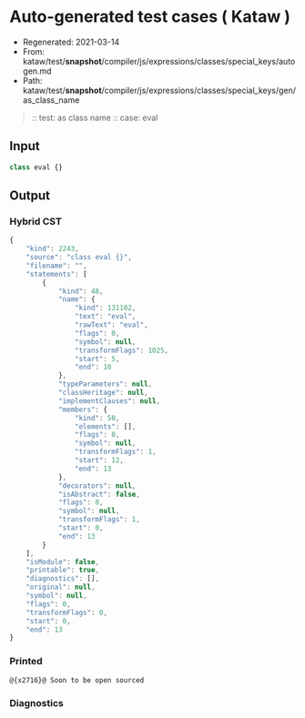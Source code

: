 # Auto-generated test cases ( Kataw )
- Regenerated: 2021-03-14
- From: kataw/test/__snapshot__/compiler/js/expressions/classes/special_keys/autogen.md
- Path: kataw/test/__snapshot__/compiler/js/expressions/classes/special_keys/gen/as_class_name
> :: test: as class name
> :: case: eval
## Input

`````js
class eval {}
`````

## Output

### Hybrid CST

```javascript
{
    "kind": 2243,
    "source": "class eval {}",
    "filename": "",
    "statements": [
        {
            "kind": 48,
            "name": {
                "kind": 131102,
                "text": "eval",
                "rawText": "eval",
                "flags": 0,
                "symbol": null,
                "transformFlags": 1025,
                "start": 5,
                "end": 10
            },
            "typeParameters": null,
            "classHeritage": null,
            "implementClauses": null,
            "members": {
                "kind": 50,
                "elements": [],
                "flags": 0,
                "symbol": null,
                "transformFlags": 1,
                "start": 12,
                "end": 13
            },
            "decorators": null,
            "isAbstract": false,
            "flags": 0,
            "symbol": null,
            "transformFlags": 1,
            "start": 0,
            "end": 13
        }
    ],
    "isModule": false,
    "printable": true,
    "diagnostics": [],
    "original": null,
    "symbol": null,
    "flags": 0,
    "transformFlags": 0,
    "start": 0,
    "end": 13
}
```

### Printed

```javascript
@{x2716}@ Soon to be open sourced
```

### Diagnostics

```javascript

```

